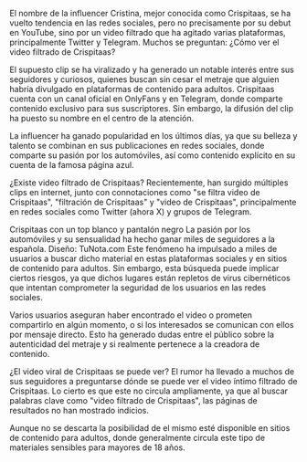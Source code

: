 El nombre de la influencer Cristina, mejor conocida como Crispitaas, se ha vuelto tendencia en las redes sociales, pero no precisamente por su debut en YouTube, sino por un video filtrado que ha agitado varias plataformas, principalmente Twitter y Telegram. Muchos se preguntan: ¿Cómo ver el video filtrado de Crispitaas?

El supuesto clip se ha viralizado y ha generado un notable interés entre sus seguidores y curiosos, quienes buscan sin cesar el metraje que alguien habría divulgado en plataformas de contenido para adultos. Crispitaas cuenta con un canal oficial en OnlyFans y en Telegram, donde comparte contenido exclusivo para sus suscriptores. Sin embargo, la difusión del clip ha puesto su nombre en el centro de la atención.

La influencer ha ganado popularidad en los últimos días, ya que su belleza y talento se combinan en sus publicaciones en redes sociales, donde comparte su pasión por los automóviles, así como contenido explícito en su cuenta de la famosa página azul.


¿Existe video filtrado de Crispitaas?
Recientemente, han surgido múltiples clips en internet, junto con connotaciones como "se filtra video de Crispitaas", "filtración de Crispitaas" y "video de Crispitaas", principalmente en redes sociales como Twitter (ahora X) y grupos de Telegram.

Crispitaas con un top blanco y pantalón negro 
La pasión por los automóviles y su sensualidad ha hecho ganar miles de seguidores a la española. Diseño: TuNota.com
Este fenómeno ha impulsado a miles de usuarios a buscar dicho material en estas plataformas sociales y en sitios de contenido para adultos. Sin embargo, esta búsqueda puede implicar ciertos riesgos, ya que dichos lugares están repletos de virus cibernéticos que intentan comprometer la seguridad de los usuarios en las redes sociales.

Varios usuarios aseguran haber encontrado el video o prometen compartirlo en algún momento, o si los interesados se comunican con ellos por mensaje directo. Esto ha generado dudas entre el público sobre la autenticidad del metraje y si realmente pertenece a la creadora de contenido.

¿El video viral de Crispitaas se puede ver?
El rumor ha llevado a muchos de sus seguidores a preguntarse dónde se puede ver el video íntimo filtrado de Crispitaas. Lo cierto es que este no circula ampliamente, ya que al buscar palabras clave como "video filtrado de Crispitaas", las páginas de resultados no han mostrado indicios.


Aunque no se descarta la posibilidad de el mismo esté disponible en sitios de contenido para adultos, donde generalmente circula este tipo de materiales sensibles para mayores de 18 años.
